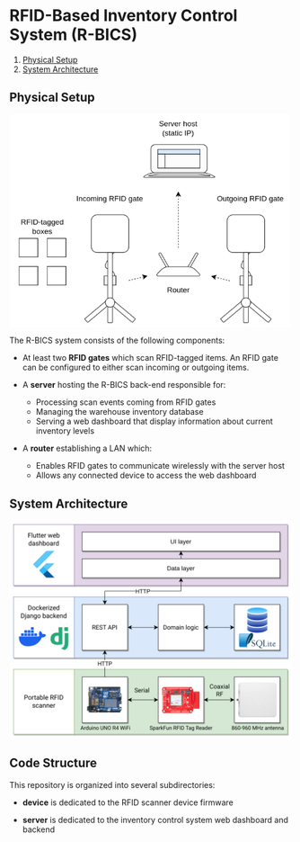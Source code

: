 # RFID-Based Inventory Control System (R-BICS)

1. [Physical Setup](#physical-setup)
2. [System Architecture](#system-architecture)

## Physical Setup

<img src="./images/SystemSetup.png" align="middle" width="500" />

The R-BICS system consists of the following components:

- At least two **RFID gates** which scan RFID-tagged items. An RFID gate can be configured to either scan incoming or outgoing items.
- A **server** hosting the R-BICS back-end responsible for:
  - Processing scan events coming from RFID gates
  - Managing the warehouse inventory database
  - Serving a web dashboard that display information about current inventory levels

- A **router** establishing a LAN which:
  - Enables RFID gates to communicate wirelessly with the server host
  - Allows any connected device to access the web dashboard

## System Architecture

<img src="./images/SystemArchitecture.png" align="middle" width="600" />

## Code Structure

This repository is organized into several subdirectories:

- **device** is dedicated to the RFID scanner device firmware

- **server** is dedicated to the inventory control system web dashboard and backend
